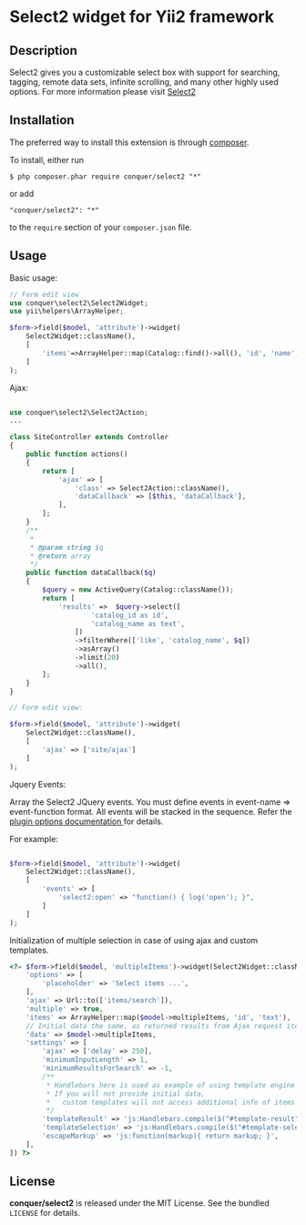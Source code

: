 Select2 widget for Yii2 framework
=================

## Description

Select2 gives you a customizable select box with support for searching, tagging, remote data sets, infinite scrolling, and many other highly used options.
For more information please visit [Select2](https://select2.github.io/) 

## Installation

The preferred way to install this extension is through [composer](http://getcomposer.org/download/). 

To install, either run

```
$ php composer.phar require conquer/select2 "*"
```
or add

```
"conquer/select2": "*"
```

to the ```require``` section of your `composer.json` file.

## Usage

Basic usage:

```php
// Form edit view
use conquer\select2\Select2Widget;
use yii\helpers\ArrayHelper;

$form->field($model, 'attribute')->widget(
    Select2Widget::className(),
    [
        'items'=>ArrayHelper::map(Catalog::find()->all(), 'id', 'name')
    ]
);
```

Ajax:

```php

use conquer\select2\Select2Action;
...

class SiteController extends Controller
{
    public function actions()
    {
        return [
            'ajax' => [
                'class' => Select2Action::className(),
                'dataCallback' => [$this, 'dataCallback'],
            ],
        ];
    }
    /**
     * 
     * @param string $q
     * @return array
     */
    public function dataCallback($q)
    {
        $query = new ActiveQuery(Catalog::className());
        return [
            'results' =>  $query->select([
                    'catalog_id as id',
                    'catalog_name as text', 
                ])
                ->filterWhere(['like', 'catalog_name', $q])
                ->asArray()
                ->limit(20)
                ->all(),
        ];
    }
}

// Form edit view:

$form->field($model, 'attribute')->widget(
    Select2Widget::className(),
    [
        'ajax' => ['site/ajax']
    ]
);
```
Jquery Events:

Array the Select2 JQuery events. You must define events in event-name => event-function format. All events will be stacked in the sequence. Refer the [plugin options documentation ](https://select2.github.io/options.html) for details.

For example:

```php

$form->field($model, 'attribute')->widget(
    Select2Widget::className(),
    [
        'events' => [
            'select2:open' => "function() { log('open'); }",
        ]
    ]
);

```

Initialization of multiple selection in case of using ajax and custom templates.

```php
<?= $form->field($model, 'multipleItems')->widget(Select2Widget::className(), [
    'options' => [
        'placeholder' => 'Select items ...',
    ],
    'ajax' => Url::to(['items/search']),
    'multiple' => true,
    'items' => ArrayHelper::map($model->multipleItems, 'id', 'text'),
    // Initial data the same, as returned results from Ajax request item/search
    'data' => $model->multipleItems,
    'settings' => [
        'ajax' => ['delay' => 250],
        'minimumInputLength' => 1,
        'minimumResultsForSearch' => -1,
        /** 
         * Handlebars here is used as example of using template engine
         * If you will not provide initial data,
         *   custom templates will not access additional info of items
         */
        'templateResult' => 'js:Handlebars.compile($("#template-result").html())',
        'templateSelection' => 'js:Handlebars.compile($("#template-selection").html())',
        'escapeMarkup' => 'js:function(markup){ return markup; }',
    ],
]) ?>
```


## License

**conquer/select2** is released under the MIT License. See the bundled `LICENSE` for details.
